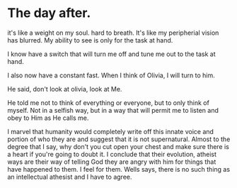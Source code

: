 # The day after.

it's like a weight on my soul. hard to breath. It's like my peripherial vision has blurred. My ability to see is only for the task at hand.

I know have a switch that will turn me off and tune me out to the task at hand.

I also now have a constant fast. When I think of Olivia, I will turn to him.

He said, don't look at olivia, look at Me.

He told me not to think of everything or everyone, but to only think of myself. Not in a selfish way, but in a way that will permit me to listen and obey to Him as He calls me.

I marvel that humanity would completely write off this innate voice and portion of who they are and suggest that it is not supernatural. Almost to the degree that I say, why don't you cut open your chest and make sure there is a heart if you're going to doubt it. I conclude that their evolution, atheist ways are their way of telling God they are angry with him for things that have happened to them. I feel for them. Wells says, there is no such thing as an intellectual athesist and I have to agree.
